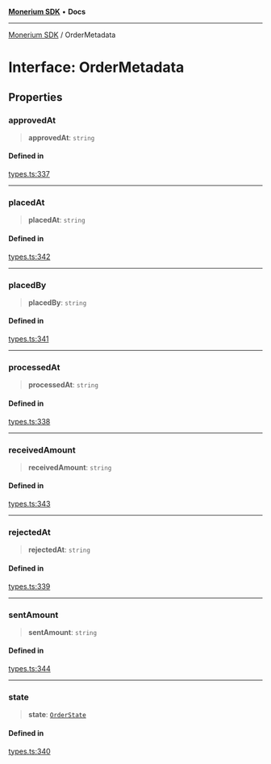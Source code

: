 [**Monerium SDK**](../README.md) • **Docs**

***

[Monerium SDK](../README.md) / OrderMetadata

# Interface: OrderMetadata

## Properties

### approvedAt

> **approvedAt**: `string`

#### Defined in

[types.ts:337](https://github.com/monerium/js-monorepo/blob/f9c4f6d23632080dc2f66fc1ef03cdb9951e75af/packages/sdk/src/types.ts#L337)

***

### placedAt

> **placedAt**: `string`

#### Defined in

[types.ts:342](https://github.com/monerium/js-monorepo/blob/f9c4f6d23632080dc2f66fc1ef03cdb9951e75af/packages/sdk/src/types.ts#L342)

***

### placedBy

> **placedBy**: `string`

#### Defined in

[types.ts:341](https://github.com/monerium/js-monorepo/blob/f9c4f6d23632080dc2f66fc1ef03cdb9951e75af/packages/sdk/src/types.ts#L341)

***

### processedAt

> **processedAt**: `string`

#### Defined in

[types.ts:338](https://github.com/monerium/js-monorepo/blob/f9c4f6d23632080dc2f66fc1ef03cdb9951e75af/packages/sdk/src/types.ts#L338)

***

### receivedAmount

> **receivedAmount**: `string`

#### Defined in

[types.ts:343](https://github.com/monerium/js-monorepo/blob/f9c4f6d23632080dc2f66fc1ef03cdb9951e75af/packages/sdk/src/types.ts#L343)

***

### rejectedAt

> **rejectedAt**: `string`

#### Defined in

[types.ts:339](https://github.com/monerium/js-monorepo/blob/f9c4f6d23632080dc2f66fc1ef03cdb9951e75af/packages/sdk/src/types.ts#L339)

***

### sentAmount

> **sentAmount**: `string`

#### Defined in

[types.ts:344](https://github.com/monerium/js-monorepo/blob/f9c4f6d23632080dc2f66fc1ef03cdb9951e75af/packages/sdk/src/types.ts#L344)

***

### state

> **state**: [`OrderState`](../enumerations/OrderState.md)

#### Defined in

[types.ts:340](https://github.com/monerium/js-monorepo/blob/f9c4f6d23632080dc2f66fc1ef03cdb9951e75af/packages/sdk/src/types.ts#L340)

